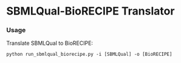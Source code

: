 # SBMLQual-BioRECIPE Translator
### Usage

Translate SBMLQual to BioRECIPE:

```
python run_sbmlqual_biorecipe.py -i [SBMLQual] -o [BioRECIPE]
```

